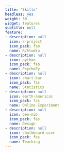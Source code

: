 ```yaml
---
title: "Skills"
headless: yes
weight: 30
widget: features
subtitle: null
feature:
- description: null
  icon: r-project
  icon_pack: fab
  name: R/Studio
- description: null
  icon: python
  icon_pack: fab
  name: PsychoPy  
- description: null
  icon: chart-bar
  icon_pack: fas
  name: Statistics
- description: null
  icon: earth-americas
  icon_pack: fas
  name: Online Experiment
- description: null
  icon: pen-nib
  icon_pack: fas
  name: Design
- description: null
  icon: chalkboard-user
  icon_pack: fas
  name: Teaching
---
```

